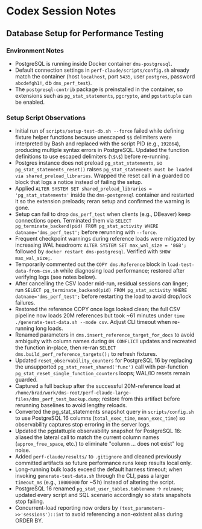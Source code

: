 # Codex Session Notes

## Database Setup for Performance Testing

### Environment Notes
- PostgreSQL is running inside Docker container `dms-postgresql`.
- Default connection settings in `perf-claude/scripts/config.sh` already match the container (host `localhost`, port `5435`, user `postgres`, password `abcdefgh1!`, db `dms_perf_test`).
- The `postgresql-contrib` package is preinstalled in the container, so extensions such as `pg_stat_statements`, `pgcrypto`, and `pgstattuple` can be enabled.

### Setup Script Observations
- Initial run of `scripts/setup-test-db.sh --force` failed while defining fixture helper functions because unescaped `$$` delimiters were interpreted by Bash and replaced with the script PID (e.g., `192864`), producing multiple syntax errors in PostgreSQL. Updated the function definitions to use escaped delimiters (`\$\$`) before re-running.
- Postgres instance does not preload `pg_stat_statements`, so `pg_stat_statements_reset()` raises `pg_stat_statements must be loaded via shared_preload_libraries`. Wrapped the reset call in a guarded `DO` block that logs a notice instead of failing the setup.
- Applied `ALTER SYSTEM SET shared_preload_libraries = 'pg_stat_statements'` inside the `dms-postgresql` container and restarted it so the extension preloads; reran setup and confirmed the warning is gone.
- Setup can fail to drop `dms_perf_test` when clients (e.g., DBeaver) keep connections open. Terminated them via `SELECT pg_terminate_backend(pid) FROM pg_stat_activity WHERE datname='dms_perf_test';` before rerunning with `--force`.
- Frequent checkpoint warnings during reference loads were mitigated by increasing WAL headroom: `ALTER SYSTEM SET max_wal_size = '8GB';` followed by `docker restart dms-postgresql`. Verified with `SHOW max_wal_size;`.
- Temporarily commented out the `COPY dms.Reference` block in `load-test-data-from-csv.sh` while diagnosing load performance; restored after verifying logs (see notes below).
- After cancelling the CSV loader mid-run, residual sessions can linger; run `SELECT pg_terminate_backend(pid) FROM pg_stat_activity WHERE datname='dms_perf_test';` before restarting the load to avoid drop/lock failures.
- Restored the reference COPY once logs looked clean; the full CSV pipeline now loads 20M references but took ~61 minutes under `time ./generate-test-data.sh --mode csv`. Adjust CLI timeout when re-running long loads.
- Renamed parameters in `dms.insert_reference_target_for_docs` to avoid ambiguity with column names during `ON CONFLICT` updates and recreated the function in-place, then re-ran `SELECT dms.build_perf_reference_targets();` to refresh fixtures.
- Updated `reset_observability_counters` for PostgreSQL 16 by replacing the unsupported `pg_stat_reset_shared('func')` call with per-function `pg_stat_reset_single_function_counters` loops; WAL/IO resets remain guarded.
- Captured a full backup after the successful 20M-reference load at `/home/brad/work/dms-root/perf-claude-large-files/dms_perf_test_backup.dump`; restore from this artifact before rerunning baselines to avoid lengthy reloads.
- Converted the pg_stat_statements snapshot query in `scripts/config.sh` to use PostgreSQL 16 columns (`total_exec_time`, `mean_exec_time`) so observability captures stop erroring in the server logs.
- Updated the pgstattuple observability snapshot for PostgreSQL 16: aliased the lateral call to match the current column names (`approx_free_space`, etc.) to eliminate "column ... does not exist" log noise.
- Added `perf-claude/results/` to `.gitignore` and cleaned previously committed artifacts so future performance runs keep results local only.
- Long-running bulk loads exceed the default harness timeout; when invoking `generate-test-data.sh` through the CLI, pass a larger `timeout_ms` (e.g., `18000000` for ~5 h) instead of altering the script.
- PostgreSQL 16 renamed `pg_stat_user_tables.tablename` → `relname`; updated every script and SQL scenario accordingly so stats snapshots stop failing.
- Concurrent-load reporting now orders by `(test_parameters->>'sessions')::int` to avoid referencing a non-existent alias during ORDER BY.

